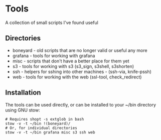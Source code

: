 # Tools

A collection of small scripts I've found useful

## Directories

* boneyard - old scripts that are no longer valid or useful any more
* grafana - tools for working with grafana
* misc - scripts that don't have a better place for them yet
* s3 - tools for working with s3 (s3_sign, s3shell, s3shorten)
* ssh - helpers for sshing into other machines - (ssh-via, knife-pssh)
* web - tools for working with the web (ssl-tool, check_redirect)

## Installation

The tools can be used directly, or can be installed to your ~/bin directory
using GNU stow:

```
# Requires shopt -s extglob in bash
stow -v -t ~/bin !(boneyard)/
# Or, for individual directories
stow -v -t ~/bin grafana misc s3 ssh web
```
